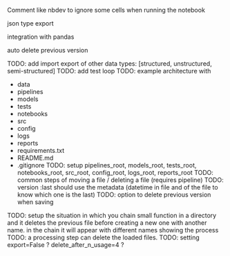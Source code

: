 Comment like nbdev to ignore some cells when running the notebook

json type export

integration with pandas

auto delete previous version

TODO: add import export of other data types: [structured, unstructured, semi-structured]
TODO: add test loop
TODO: example architecture with
- data
- pipelines
- models
- tests
- notebooks
- src
- config
- logs
- reports
- requirements.txt
- README.md
- .gitignore
TODO: setup pipelines_root, models_root, tests_root, notebooks_root, src_root, config_root, logs_root, reports_root
TODO: common steps of moving a file / deleting a file (requires pipeline)
TODO: version :last should use the metadata (datetime in file and of the file to know which one is the last)
TODO: option to delete previous version when saving


TODO: setup the situation in which you chain small function in a directory and it deletes the previous file 
  before creating a new one with another name. in the chain it will appear with different names showing the process
TODO: a processing step can delete the loaded files.
TODO: setting export=False ? delete_after_n_usage=4 ? 



